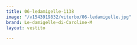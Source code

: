 ```yaml
---
title: 06-ledamigelle-1138
image: "/v1543919832/viterbo/06-ledamigelle.jpg"
brand: Le-damigelle-di-Caroline-M
layout: vestito

---
```

